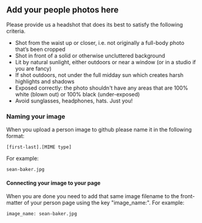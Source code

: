 ## Add your people photos here

Please provide us a headshot that does its best to satisfy the following criteria.

* Shot from the waist up or closer, i.e. not originally a full-body photo that’s been cropped
* Shot in front of a solid or otherwise uncluttered background
* Lit by natural sunlight, either outdoors or near a window (or in a studio if you are fancy)
* If shot outdoors, not under the full midday sun which creates harsh highlights and shadows
* Exposed correctly: the photo shouldn't have any areas that are 100% white (blown out) or 100% black (under-exposed)
* Avoid sunglasses, headphones, hats. Just you!

### Naming your image

When you upload a person image to github please name it in the following format:

```
[first-last].[MIME type]
```

For example:

```
sean-baker.jpg
```

#### Connecting your image to your page

When you are done you need to add that same image filename to the front-matter of your person page using the key "image_name:". For example:

```
image_name: sean-baker.jpg
```
